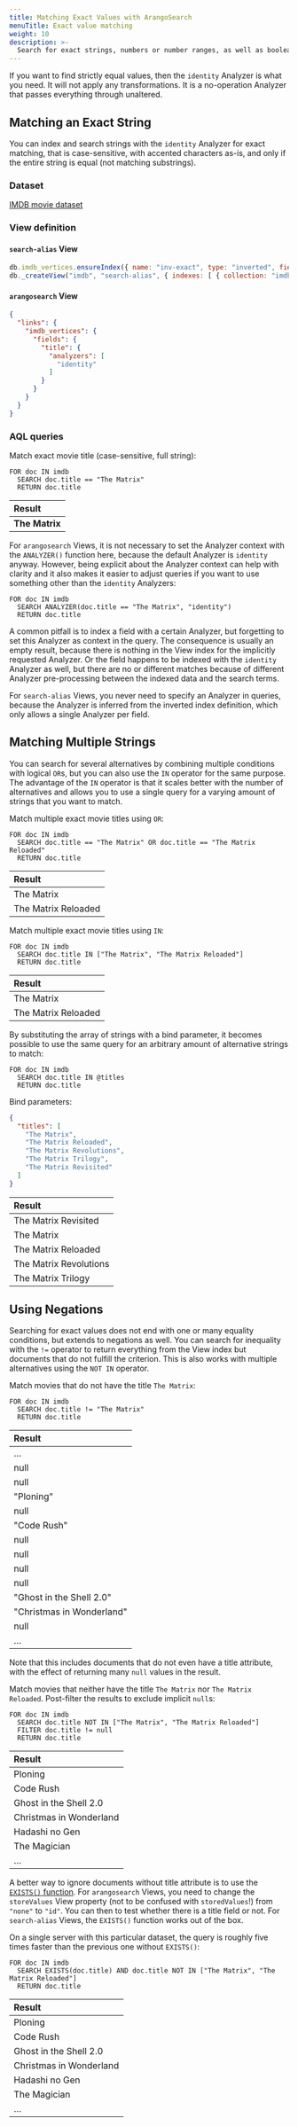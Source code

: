```yaml
---
title: Matching Exact Values with ArangoSearch
menuTitle: Exact value matching
weight: 10
description: >-
  Search for exact strings, numbers or number ranges, as well as booleans without Analyzer transformations applied
---
```

If you want to find strictly equal values, then the `identity` Analyzer is what
you need. It will not apply any transformations. It is a no-operation Analyzer
that passes everything through unaltered.

## Matching an Exact String

You can index and search strings with the `identity` Analyzer for exact
matching, that is case-sensitive, with accented characters as-is, and only if
the entire string is equal (not matching substrings).

### Dataset

[IMDB movie dataset](example-datasets.md#imdb-movie-dataset)

### View definition

#### `search-alias` View

```js
db.imdb_vertices.ensureIndex({ name: "inv-exact", type: "inverted", fields: [ "title" ] });
db._createView("imdb", "search-alias", { indexes: [ { collection: "imdb_vertices", index: "inv-exact" } ] });
```

#### `arangosearch` View

```json
{
  "links": {
    "imdb_vertices": {
      "fields": {
        "title": {
          "analyzers": [
            "identity"
          ]
        }
      }
    }
  }
}
```

### AQL queries

Match exact movie title (case-sensitive, full string):

```aql
FOR doc IN imdb
  SEARCH doc.title == "The Matrix"
  RETURN doc.title
```

| Result |
|:-------|
| **The Matrix** |

For `arangosearch` Views, it is not necessary to set the Analyzer context with
the `ANALYZER()` function here, because the default Analyzer is `identity` anyway.
However, being explicit about the Analyzer context can help with clarity and it
also makes it easier to adjust queries if you want to use something other than
the `identity` Analyzers:

```aql
FOR doc IN imdb
  SEARCH ANALYZER(doc.title == "The Matrix", "identity")
  RETURN doc.title
```

A common pitfall is to index a field with a certain
Analyzer, but forgetting to set this Analyzer as context in the query.
The consequence is usually an empty result, because there is nothing in the
View index for the implicitly requested Analyzer. Or the field happens to be
indexed with the `identity` Analyzer as well, but there are no or different
matches because of different Analyzer pre-processing between the indexed data
and the search terms.

For `search-alias` Views, you never need to specify an Analyzer in queries,
because the Analyzer is inferred from the inverted index definition, which only
allows a single Analyzer per field.

## Matching Multiple Strings

You can search for several alternatives by combining multiple conditions with
logical `OR`s, but you can also use the `IN` operator for the same purpose.
The advantage of the `IN` operator is that it scales better with the number of
alternatives and allows you to use a single query for a varying amount of
strings that you want to match.

Match multiple exact movie titles using `OR`:

```aql
FOR doc IN imdb
  SEARCH doc.title == "The Matrix" OR doc.title == "The Matrix Reloaded"
  RETURN doc.title
```

| Result |
|:-------|
| The Matrix |
| The Matrix Reloaded |

Match multiple exact movie titles using `IN`:

```aql
FOR doc IN imdb
  SEARCH doc.title IN ["The Matrix", "The Matrix Reloaded"]
  RETURN doc.title
```

| Result |
|:-------|
| The Matrix |
| The Matrix Reloaded |

By substituting the array of strings with a bind parameter, it becomes possible
to use the same query for an arbitrary amount of alternative strings to match:

```aql
FOR doc IN imdb
  SEARCH doc.title IN @titles
  RETURN doc.title
```

Bind parameters:

```json
{
  "titles": [
    "The Matrix",
    "The Matrix Reloaded",
    "The Matrix Revolutions",
    "The Matrix Trilogy",
    "The Matrix Revisited"
  ]
}
```

| Result |
|:-------|
| The Matrix Revisited |
| The Matrix |
| The Matrix Reloaded |
| The Matrix Revolutions |
| The Matrix Trilogy |

## Using Negations

Searching for exact values does not end with one or many equality conditions,
but extends to negations as well. You can search for inequality with the `!=`
operator to return everything from the View index but documents that do not
fulfill the criterion. This is also works with multiple alternatives using the
`NOT IN` operator.

Match movies that do not have the title `The Matrix`:

```aql
FOR doc IN imdb
  SEARCH doc.title != "The Matrix"
  RETURN doc.title
```

| Result |
|:-------|
| … |
| null |
| null |
| "Ploning" |
| null |
| "Code Rush" |
| null |
| null |
| null |
| null |
| "Ghost in the Shell 2.0" |
| "Christmas in Wonderland" |
| null |
| … |

Note that this includes documents that do not even have a title attribute,
with the effect of returning many `null` values in the result.

Match movies that neither have the title `The Matrix` nor `The Matrix Reloaded`.
Post-filter the results to exclude implicit `null`s:

```aql
FOR doc IN imdb
  SEARCH doc.title NOT IN ["The Matrix", "The Matrix Reloaded"]
  FILTER doc.title != null
  RETURN doc.title
```

| Result |
|:-------|
| Ploning |
| Code Rush |
| Ghost in the Shell 2.0 |
| Christmas in Wonderland |
| Hadashi no Gen |
| The Magician |
| … |

A better way to ignore documents without title attribute is to use the
[`EXISTS()` function](../../aql/functions/arangosearch.md#exists).
For `arangosearch` Views, you need to change the `storeValues` View property
(not to be confused with `storedValues`!) from `"none"` to `"id"`. You can then 
to test whether there is a title field or not. For `search-alias` Views, the
`EXISTS()` function works out of the box.

On a single server with this particular dataset, the query is roughly five times
faster than the previous one without `EXISTS()`:

```aql
FOR doc IN imdb
  SEARCH EXISTS(doc.title) AND doc.title NOT IN ["The Matrix", "The Matrix Reloaded"]
  RETURN doc.title
```

| Result |
|:-------|
| Ploning |
| Code Rush |
| Ghost in the Shell 2.0 |
| Christmas in Wonderland |
| Hadashi no Gen |
| The Magician |
| … |
